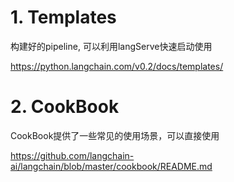 # 1. Templates

构建好的pipeline, 可以利用langServe快速启动使用

https://python.langchain.com/v0.2/docs/templates/

# 2. CookBook

CookBook提供了一些常见的使用场景，可以直接使用

https://github.com/langchain-ai/langchain/blob/master/cookbook/README.md